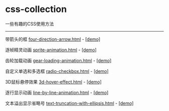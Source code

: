 # css-collection
一些有趣的CSS使用方法

***

带箭头的框 [four-direction-arrow.html](https://github.com/YopheeHsin/css-collection/blob/master/four-direction-arrow.html) - [[demo]](http://htmlpreview.github.io/?https://github.com/YopheeHsin/css-collection/blob/master/four-direction-arrow.html)

逐帧精灵动画 [sprite-animation.html](https://github.com/YopheeHsin/css-collection/blob/master/sprite-animation.html) - [[demo]](http://htmlpreview.github.io/?https://github.com/YopheeHsin/css-collection/blob/master/sprite-animation.html)

齿轮加载动画 [gear-loading-animation.html](https://github.com/YopheeHsin/css-collection/blob/master/gear-loading-animation.html) - [[demo]](http://htmlpreview.github.io/?https://github.com/YopheeHsin/css-collection/blob/master/gear-loading-animation.html)

自定义单选和多选框 [radio-checkbox.html](https://github.com/YopheeHsin/css-collection/blob/master/radio-checkbox.html) - [[demo]](http://htmlpreview.github.io/?https://github.com/YopheeHsin/css-collection/blob/master/radio-checkbox.html)

3D鼠标悬停效果 [3d-hover-effect.html](https://github.com/YopheeHsin/css-collection/blob/master/3d-hover-effect.html) - [[demo]](http://yopheehsin.github.io/demo/css-collection/3d-hover-effect.html)

逐行显示动画 [line-by-line-animation.html](https://github.com/YopheeHsin/css-collection/blob/master/line-by-line-animation.html) - [[demo]](http://htmlpreview.github.io/?https://github.com/YopheeHsin/css-collection/blob/master/line-by-line-animation.html)

文本溢出显示省略号 [text-truncation-with-ellipsis.html](https://github.com/YopheeHsin/css-collection/blob/master/text-truncation-with-ellipsis.html) - [[demo]](http://htmlpreview.github.io/?https://github.com/YopheeHsin/css-collection/blob/master/text-truncation-with-ellipsis.html)